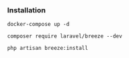 ### Installation

    docker-compose up -d

    composer require laravel/breeze --dev

    php artisan breeze:install
